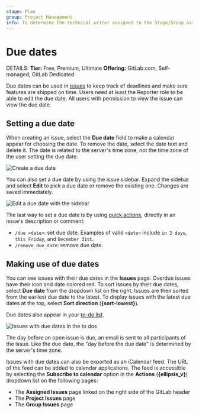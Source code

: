 ```yaml
---
stage: Plan
group: Project Management
info: To determine the technical writer assigned to the Stage/Group associated with this page, see https://handbook.gitlab.com/handbook/product/ux/technical-writing/#assignments
---
```


# Due dates

DETAILS:
**Tier:** Free, Premium, Ultimate
**Offering:** GitLab.com, Self-managed, GitLab Dedicated

Due dates can be used in [issues](index.md) to keep track of deadlines and make sure features are
shipped on time. Users need at least the Reporter role
to be able to edit the due date. All users with permission to view
the issue can view the due date.

## Setting a due date

When creating an issue, select the **Due date** field to make a calendar
appear for choosing the date. To remove the date, select the date
text and delete it. The date is related to the server's time zone, not the time zone of
the user setting the due date.

![Create a due date](img/due_dates_create.png)

You can also set a due date by using the issue sidebar. Expand the
sidebar and select **Edit** to pick a due date or remove the existing one.
Changes are saved immediately.

![Edit a due date with the sidebar](img/due_dates_edit_sidebar.png)

The last way to set a due date is by using [quick actions](../quick_actions.md), directly in an issue's description or comment:

- `/due <date>`: set due date. Examples of valid `<date>` include `in 2 days`, `this Friday`, and `December 31st`.
- `/remove_due_date`: remove due date.

## Making use of due dates

You can see issues with their due dates in the **Issues** page.
Overdue issues have their icon and date colored red.
To sort issues by their due dates, select **Due date** from the dropdown list on the right.
Issues are then sorted from the earliest due date to the latest.
To display issues with the latest due dates at the top, select **Sort direction** (**{sort-lowest}**).

Due dates also appear in your [to-do list](../../todos.md).

![Issues with due dates in the to dos](img/due_dates_todos.png)

The day before an open issue is due, an email is sent to all participants
of the issue. Like the due date, the "day before the due date" is determined by the
server's time zone.

Issues with due dates can also be exported as an iCalendar feed. The URL of the
feed can be added to calendar applications. The feed is accessible by selecting
the **Subscribe to calendar** option in the  **Actions** (**{ellipsis_v}**) dropdown
list on the following pages:

- The **Assigned Issues** page linked on the right side of the GitLab header
- The **Project Issues** page
- The **Group Issues** page
